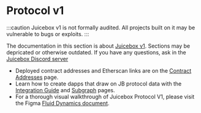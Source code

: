 # Protocol v1

:::caution
Juicebox v1 is not formally audited. All projects built on it may be vulnerable to bugs or exploits.
:::

The documentation in this section is about [Juicebox v1](https://github.com/jbx-protocol/juice-contracts-v1). Sections may be depricated or otherwise outdated. If you have any questions, ask in the [Juicebox Discord server](https://discord.com/invite/5JsDvuyCPd)

* Deployed contract addresses and Etherscan links are on the [Contract Addresses](/dev/protocol-v1/resources/contract-addresses.md) page.
* Learn how to create dapps that draw on JB protocol data with the [Integration Guide](/dev/protocol-v1/developers/integration-guide.md) and [Subgraph](developers/subgraph.md) pages.
* For a thorough visual walkthrough of Juicebox Protocol V1, please visit the Figma [Fluid Dynamics document](https://www.figma.com/file/dHsQ7Bt3ryXbZ2sRBAfBq5/Fluid-Dynamics).
